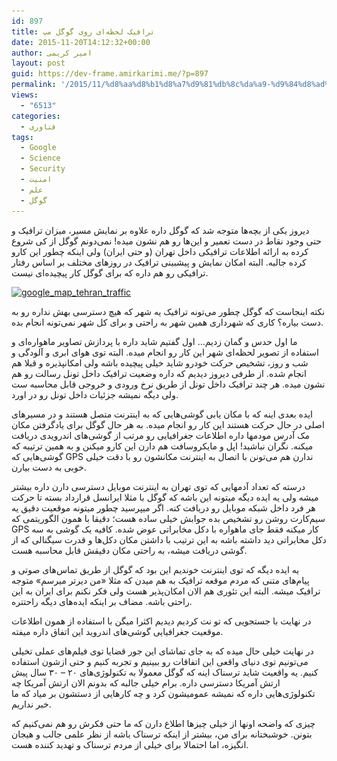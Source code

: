 ```yaml
---
id: 897
title: ترافیک لحظه‌ای روی گوگل مپ
date: 2015-11-20T14:12:32+00:00
author: امیر کریمی
layout: post
guid: https://dev-frame.amirkarimi.me/?p=897
permalink: '/2015/11/%d8%aa%d8%b1%d8%a7%d9%81%db%8c%da%a9-%d9%84%d8%ad%d8%b8%d9%87%e2%80%8c%d8%a7%db%8c-%d8%b1%d9%88%db%8c-%da%af%d9%88%da%af%d9%84-%d9%85%d9%be/'
views:
  - "6513"
categories:
  - فناوری
tags:
  - Google
  - Science
  - Security
  - امنیت
  - علم
  - گوگل
---
```

دیروز یکی از بچه‌ها متوجه شد که گوگل داره علاوه بر نمایش مسیر، میزان ترافیک و حتی وجود نقاط در دست تعمیر و این‌ها رو هم نشون میده! نمی‌دونم گوگل از کی شروع کرده به ارائه اطلاعات ترافیکی داخل تهران (و حتی ایران) ولی اینکه چطور این کارو کرده جالبه. البته امکان نمایش و پیشبینی ترافیک در روزهای مختلف بر اساس رفتار ترافیکی رو هم داره که برای گوگل کار پیچیده‌ای نیست.

[<img class="aligncenter wp-image-898 " src="/wp-content/uploads/2015/11/google_map_tehran_traffic.png" alt="google_map_tehran_traffic" width="567" height="256" srcset="/wp-content/uploads/2015/11/google_map_tehran_traffic.png 848w, /wp-content/uploads/2015/11/google_map_tehran_traffic-300x135.png 300w" sizes="(max-width: 567px) 100vw, 567px" />](/wp-content/uploads/2015/11/google_map_tehran_traffic.png)

نکته اینجاست که گوگل چطور می‌تونه ترافیک یه شهر که هیچ دسترسی بهش نداره رو به دست بیاره؟ کاری که شهرداری همین شهر به راحتی و برای کل شهر نمی‌تونه انجام بده.

ما اول حدس و گمان زدیم&#8230; اول گفتیم شاید داره با پردازش تصاویر ماهواره‌ای و استفاده از تصویر لحظه‌ای شهر این کار رو انجام میده. البته توی هوای ابری و آلودگی و شب و روز، تشخیص حرکت خودرو شاید خیلی پیچیده باشه ولی امکانپذیره و قبلا هم انجام شده. از طرفی دیروز دیدیم که داره وضعیت ترافیک داخل تونل رسالت رو هم نشون میده. هر چند ترافیک داخل تونل از طریق نرخ ورودی و خروجی قابل محاسبه ست ولی دیگه نمیشه جزئیات داخل تونل رو در اورد.

ایده بعدی اینه که با مکان یابی گوشی‌هایی که به اینترنت متصل هستند و در مسیر‌های اصلی در حال حرکت هستند این کار رو انجام میده. به هر حال گوگل برای یادگرفتن مکان مک آدرس مودمها داره اطلاعات جغرافیایی رو مرتب از گوشی‌های اندرویدی دریافت میکنه. نگران نباشید! اپل و مایکروسافت هم دارن این کارو میکنن و به همین ترتیبه که گوشی‌هایی که GPS ندارن هم می‌تونن با اتصال به اینترنت مکانشون رو با دقت خیلی خوبی به دست بیارن.

درسته که تعداد آدمهایی که توی تهران به اینترنت موبایل دسترسی دارن داره بیشتر میشه ولی یه ایده دیگه میتونه این باشه که گوگل با مثلا ایرانسل قرارداد بسته تا حرکت هر فرد داخل شبکه موبایل رو دریافت کنه. اگر میپرسید چطور میتونه موقعیت دقیق یه سیم‌کارت روشن رو تشخیص بده جوابش خیلی ساده ‌هست؛ دقیقا با همون الگوریتمی که GPS کار میکنه فقط جای ماهواره با دکل مخابراتی عوض شده. کافیه یک گوشی به سه دکل مخابراتی دید داشته باشه به این ترتیب با داشتن مکان دکل‌ها و قدرت سیگنالی که از گوشی دریافت میشه، به راحتی مکان دقیقش قابل محاسبه هست.

یه ایده دیگه که توی اینترنت خوندیم این بود که گوگل از طریق تماس‌های صوتی و  پیام‌های متنی که مردم موقعه ترافیک به هم میدن که مثلا «من دیرتر میرسم» متوجه ترافیک میشه. البته این تئوری هم الان امکان‌پذیر هست ولی فکر نکنم برای ایران به این راحتی باشه. مضاف بر اینکه ایده‌های دیگه راحتتره.

در نهایت با جستجویی که تو نت کردیم دیدیم اکثرا میگن با استفاده از همون اطلاعات موقعیت جغرافیایی گوشی‌های اندروید این اتفاق داره میفته.

در نهایت خیلی حال میده که به جای تماشای این جور قضایا توی فیلم‌های عملی تخیلی می‌تونیم توی دنیای واقعی این اتفاقات رو ببینیم و تجربه کنیم و حتی ازشون استفاده کنیم. یه واقعیت شاید ترسناک اینه که گوگل معمولا به تکنولوژی‌های ۲۰ &#8211; ۳۰ سال پیش ارتش آمریکا دسترسی داره. برام خیلی جالبه که بدونم الان ارتش آمریکا چه تکنولوژی‌هایی داره که نمیشه عمومیشون کرد و چه کارهایی از دستشون بر میاد که ما خبر نداریم.

چیزی که واضحه اونها از خیلی چیزها اطلاع دارن که ما حتی فکرش رو هم نمی‌کنیم که بتونن. خوشبختانه برای من، بیشتر از اینکه ترسناک باشه از نظر علمی جالب و هیجان انگیزه، اما احتمالا برای خیلی از مردم ترسناک و تهدید کننده هست.

&nbsp;